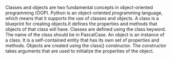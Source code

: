 Classes and objects are two fundamental concepts in object-oriented programming (OOP).
Python is an object-oriented programming language, which means that it supports the use of classes and objects.
A class is a blueprint for creating objects.It defines the properties and methods that objects of that class will have.
Classes are defined using the class keyword. The name of the class should be in PascalCase.
An object is an instance of a class. It is a self-contained entity that has its own set of properties and methods.
Objects are created using the class() constructor. 
The constructor takes arguments that are used to initialize the properties of the object.
